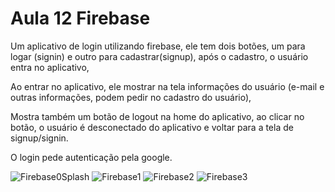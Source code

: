 # Aula 12 Firebase

Um aplicativo de login utilizando firebase, ele tem dois botões, um para logar (signin) e outro para cadastrar(signup), após o cadastro, o usuário entra no aplicativo, 

Ao entrar no aplicativo, ele mostrar na tela informações do usuário (e-mail e outras informações, podem pedir no cadastro do usuário), 

Mostra também um botão de logout na home do aplicativo, ao clicar no botão, o usuário é desconectado do aplicativo e voltar para a tela de signup/signin.

O login pede autenticação pela google.

![Firebase0Splash](https://user-images.githubusercontent.com/93688006/220204562-a7545960-f8e4-466f-b866-df33b48d8b9b.png)
![Firebase1](https://user-images.githubusercontent.com/93688006/220204576-ffa43534-98f6-4396-9438-8081e109eb20.png)
![Firebase2](https://user-images.githubusercontent.com/93688006/220204606-79ac7744-c1b1-41ee-88d0-ee0a6754a139.png)
![Firebase3](https://user-images.githubusercontent.com/93688006/220204622-0234511a-747c-4550-88ba-21b16edc8fc2.png)
